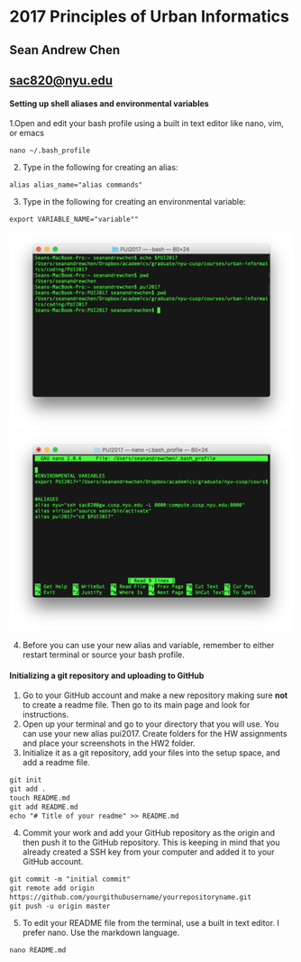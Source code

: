 # 2017 Principles of Urban Informatics
## Sean Andrew Chen 
## sac820@nyu.edu



#### Setting up shell aliases and environmental variables

1.Open and edit your bash profile using a built in text editor like nano, vim, or emacs

```{r, engine='bash'}
nano ~/.bash_profile
```

2. Type in the following for creating an alias:

```{r, engine='bash'}
alias alias_name="alias commands"
```

3. Type in the following for creating an environmental variable:

```{r, engine='bash'}
export VARIABLE_NAME="variable""
```

![Bash Commands](HW2_sac820/seanchen_HW2_bashcommands.png)
![Bash Profile](HW2_sac820/seanchen_HW2_bashprofile.png)
 
4. Before you can use your new alias and variable, remember to either restart terminal or source your bash profile.




#### Initializing a git repository and uploading to GitHub

1. Go to your GitHub account and make a new repository making sure **not** to create a readme file. Then go to its main page and look for instructions.
2. Open up your terminal and go to your directory that you will use. You can use your new alias pui2017. Create folders for the HW assignments and place your screenshots in the HW2 folder.
3. Initialize it as a git repository, add your files into the setup space,  and add a readme file.

```{r, engine='bash'}
git init
git add .
touch README.md
git add README.md
echo "# Title of your readme" >> README.md
```

4. Commit your work and add your GitHub repository as the origin and then push it to the GitHub repository. This is keeping in mind that you already created a SSH key from your computer and added it to your GitHub account.

```{r, engine='bash'}
git commit -m "initial commit"
git remote add origin https://github.com/yourgithubusername/yourrepositoryname.git
git push -u origin master
```

5. To edit your README file from the terminal, use a built in text editor. I prefer nano. Use the markdown language. 
```{r, engine='bash'}
nano README.md
```


